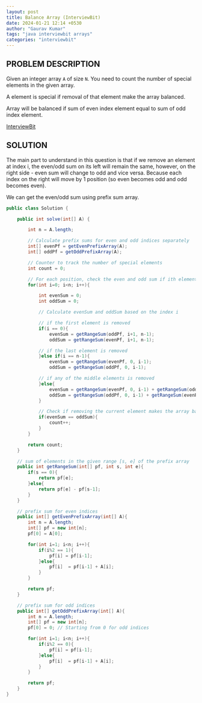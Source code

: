 ```yaml
---
layout: post
title: Balance Array (InterviewBit)
date: 2024-01-21 12:14 +0530
author: "Gaurav Kumar"
tags: "java interviewbit arrays"
categories: "interviewbit"
---
```


## PROBLEM DESCRIPTION

Given an integer array `A` of size `N`. You need to count the number of special elements in the given array.

A element is special if removal of that element make the array balanced.

Array will be balanced if sum of even index element equal to sum of odd index element.

[InterviewBit](https://www.interviewbit.com/problems/triplets-with-sum-between-given-range/)

## SOLUTION

The main part to understand in this question is that if we remove an element at index i, the even/odd sum on its left will remain the same, however, on the right side - even sum will change to odd and vice versa. Because each index on the right will move by 1 position (so even becomes odd and odd becomes even).

We can get the even/odd sum using prefix sum array.

```java
public class Solution {

    public int solve(int[] A) {

        int n = A.length;

        // Calculate prefix sums for even and odd indices separately
        int[] evenPf = getEvenPrefixArray(A);
        int[] oddPf = getOddPrefixArray(A);

        // Counter to track the number of special elements
        int count = 0;

        // For each position, check the even and odd sum if ith element is removed
        for(int i=0; i<n; i++){

            int evenSum = 0;
            int oddSum = 0;

            // Calculate evenSum and oddSum based on the index i

            // if the first element is removed
            if(i == 0){
                evenSum = getRangeSum(oddPf, i+1, n-1);
                oddSum = getRangeSum(evenPf, i+1, n-1);

            // if the last element is removed
            }else if(i == n-1){
                evenSum = getRangeSum(evenPf, 0, i-1);
                oddSum = getRangeSum(oddPf, 0, i-1);

            // if any of the middle elements is removed
            }else{
                evenSum = getRangeSum(evenPf, 0, i-1) + getRangeSum(oddPf, i+1, n-1);
                oddSum = getRangeSum(oddPf, 0, i-1) + getRangeSum(evenPf, i+1, n-1);
            }

            // Check if removing the current element makes the array balanced
            if(evenSum == oddSum){
                count++;
            }
        }

        return count;
    }

    // sum of elements in the given range [s, e] of the prefix array
    public int getRangeSum(int[] pf, int s, int e){
        if(s == 0){
            return pf[e];
        }else{
            return pf[e] - pf[s-1];
        }
    }

    // prefix sum for even indices
    public int[] getEvenPrefixArray(int[] A){
        int n = A.length;
        int[] pf = new int[n];
        pf[0] = A[0];

        for(int i=1; i<n; i++){
            if(i%2 == 1){
                pf[i] = pf[i-1];
            }else{
                pf[i]  = pf[i-1] + A[i];
            }
        }

        return pf;
    }

    // prefix sum for odd indices
    public int[] getOddPrefixArray(int[] A){
        int n = A.length;
        int[] pf = new int[n];
        pf[0] = 0; // Starting from 0 for odd indices

        for(int i=1; i<n; i++){
            if(i%2 == 0){
                pf[i] = pf[i-1];
            }else{
                pf[i]  = pf[i-1] + A[i];
            }
        }

        return pf;
    }
}
```
